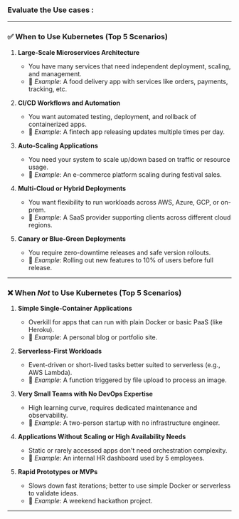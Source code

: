 ### Evaluate the Use cases :

---

### ✅ **When to Use Kubernetes** (Top 5 Scenarios)

1. **Large-Scale Microservices Architecture**

   * You have many services that need independent deployment, scaling, and management.
   * 📌 *Example*: A food delivery app with services like orders, payments, tracking, etc.

2. **CI/CD Workflows and Automation**

   * You want automated testing, deployment, and rollback of containerized apps.
   * 📌 *Example*: A fintech app releasing updates multiple times per day.

3. **Auto-Scaling Applications**

   * You need your system to scale up/down based on traffic or resource usage.
   * 📌 *Example*: An e-commerce platform scaling during festival sales.

4. **Multi-Cloud or Hybrid Deployments**

   * You want flexibility to run workloads across AWS, Azure, GCP, or on-prem.
   * 📌 *Example*: A SaaS provider supporting clients across different cloud regions.

5. **Canary or Blue-Green Deployments**

   * You require zero-downtime releases and safe version rollouts.
   * 📌 *Example*: Rolling out new features to 10% of users before full release.

---

### ❌ **When *Not* to Use Kubernetes** (Top 5 Scenarios)

1. **Simple Single-Container Applications**

   * Overkill for apps that can run with plain Docker or basic PaaS (like Heroku).
   * 📌 *Example*: A personal blog or portfolio site.

2. **Serverless-First Workloads**

   * Event-driven or short-lived tasks better suited to serverless (e.g., AWS Lambda).
   * 📌 *Example*: A function triggered by file upload to process an image.

3. **Very Small Teams with No DevOps Expertise**

   * High learning curve, requires dedicated maintenance and observability.
   * 📌 *Example*: A two-person startup with no infrastructure engineer.

4. **Applications Without Scaling or High Availability Needs**

   * Static or rarely accessed apps don't need orchestration complexity.
   * 📌 *Example*: An internal HR dashboard used by 5 employees.

5. **Rapid Prototypes or MVPs**

   * Slows down fast iterations; better to use simple Docker or serverless to validate ideas.
   * 📌 *Example*: A weekend hackathon project.

---


